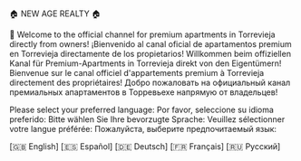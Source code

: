 🏠 NEW AGE REALTY 🏠

👋 Welcome to the official channel for premium apartments in Torrevieja directly from owners!
¡Bienvenido al canal oficial de apartamentos premium en Torrevieja directamente de los propietarios!
Willkommen beim offiziellen Kanal für Premium-Apartments in Torrevieja direkt von den Eigentümern!
Bienvenue sur le canal officiel d'appartements premium à Torrevieja directement des propriétaires!
Добро пожаловать на официальный канал премиальных апартаментов в Торревьехе напрямую от владельцев!

Please select your preferred language:
Por favor, seleccione su idioma preferido:
Bitte wählen Sie Ihre bevorzugte Sprache:
Veuillez sélectionner votre langue préférée:
Пожалуйста, выберите предпочитаемый язык:

[🇬🇧 English]  [🇪🇸 Español]  [🇩🇪 Deutsch]  [🇫🇷 Français]  [🇷🇺 Русский]
